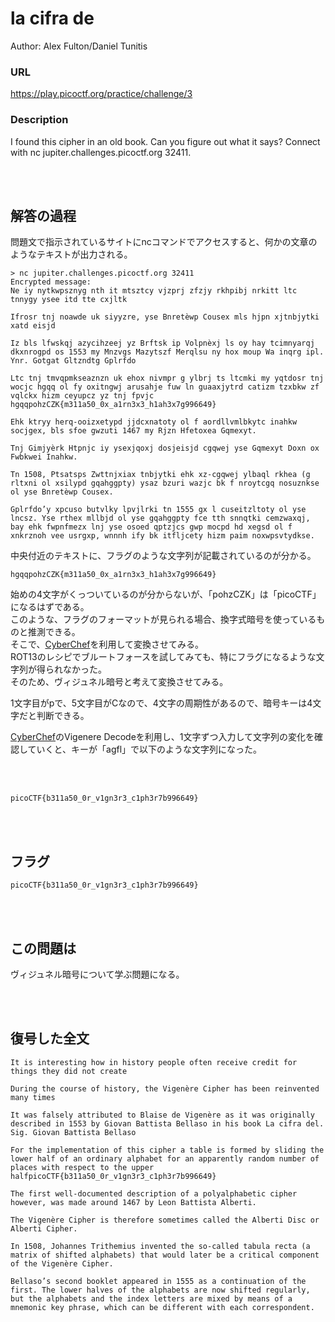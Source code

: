 # la cifra de
Author: Alex Fulton/Daniel Tunitis  

### URL
https://play.picoctf.org/practice/challenge/3  

### Description
I found this cipher in an old book. Can you figure out what it says? Connect with nc jupiter.challenges.picoctf.org 32411.  

<br>
<br>

## 解答の過程
問題文で指示されているサイトにncコマンドでアクセスすると、何かの文章のようなテキストが出力される。

```
> nc jupiter.challenges.picoctf.org 32411
Encrypted message:
Ne iy nytkwpsznyg nth it mtsztcy vjzprj zfzjy rkhpibj nrkitt ltc tnnygy ysee itd tte cxjltk

Ifrosr tnj noawde uk siyyzre, yse Bnretèwp Cousex mls hjpn xjtnbjytki xatd eisjd

Iz bls lfwskqj azycihzeej yz Brftsk ip Volpnèxj ls oy hay tcimnyarqj dkxnrogpd os 1553 my Mnzvgs Mazytszf Merqlsu ny hox moup Wa inqrg ipl. Ynr. Gotgat Gltzndtg Gplrfdo

Ltc tnj tmvqpmkseaznzn uk ehox nivmpr g ylbrj ts ltcmki my yqtdosr tnj wocjc hgqq ol fy oxitngwj arusahje fuw ln guaaxjytrd catizm tzxbkw zf vqlckx hizm ceyupcz yz tnj fpvjc hgqqpohzCZK{m311a50_0x_a1rn3x3_h1ah3x7g996649}

Ehk ktryy herq-ooizxetypd jjdcxnatoty ol f aordllvmlbkytc inahkw socjgex, bls sfoe gwzuti 1467 my Rjzn Hfetoxea Gqmexyt.

Tnj Gimjyèrk Htpnjc iy ysexjqoxj dosjeisjd cgqwej yse Gqmexyt Doxn ox Fwbkwei Inahkw.

Tn 1508, Ptsatsps Zwttnjxiax tnbjytki ehk xz-cgqwej ylbaql rkhea (g rltxni ol xsilypd gqahggpty) ysaz bzuri wazjc bk f nroytcgq nosuznkse ol yse Bnretèwp Cousex.

Gplrfdo’y xpcuso butvlky lpvjlrki tn 1555 gx l cuseitzltoty ol yse lncsz. Yse rthex mllbjd ol yse gqahggpty fce tth snnqtki cemzwaxqj, bay ehk fwpnfmezx lnj yse osoed qptzjcs gwp mocpd hd xegsd ol f xnkrznoh vee usrgxp, wnnnh ify bk itfljcety hizm paim noxwpsvtydkse.
```

中央付近のテキストに、フラグのような文字列が記載されているのが分かる。  

```
hgqqpohzCZK{m311a50_0x_a1rn3x3_h1ah3x7g996649}
```

始めの4文字がくっついているのが分からないが、「pohzCZK」は「picoCTF」になるはずである。  
このような、フラグのフォーマットが見られる場合、換字式暗号を使っているものと推測できる。  
そこで、[CyberChef](https://gchq.github.io/CyberChef/)を利用して変換させてみる。  
ROT13のレシピでブルートフォースを試してみても、特にフラグになるような文字列が得られなかった。  
そのため、ヴィジュネル暗号と考えて変換させてみる。  

1文字目がpで、5文字目がCなので、4文字の周期性があるので、暗号キーは4文字だと判断できる。  

[CyberChef](https://gchq.github.io/CyberChef/)のVigenere Decodeを利用し、1文字ずつ入力して文字列の変化を確認していくと、キーが「agfl」で以下のような文字列になった。  

<br>
<br>

```
picoCTF{b311a50_0r_v1gn3r3_c1ph3r7b996649}
```

<br>
<br>

## フラグ

```
picoCTF{b311a50_0r_v1gn3r3_c1ph3r7b996649}
```

<br>
<br>

## この問題は

ヴィジュネル暗号について学ぶ問題になる。  

<br>
<br>

## 復号した全文

```
It is interesting how in history people often receive credit for things they did not create

During the course of history, the Vigenère Cipher has been reinvented many times

It was falsely attributed to Blaise de Vigenère as it was originally described in 1553 by Giovan Battista Bellaso in his book La cifra del. Sig. Giovan Battista Bellaso

For the implementation of this cipher a table is formed by sliding the lower half of an ordinary alphabet for an apparently random number of places with respect to the upper halfpicoCTF{b311a50_0r_v1gn3r3_c1ph3r7b996649}

The first well-documented description of a polyalphabetic cipher however, was made around 1467 by Leon Battista Alberti.

The Vigenère Cipher is therefore sometimes called the Alberti Disc or Alberti Cipher.

In 1508, Johannes Trithemius invented the so-called tabula recta (a matrix of shifted alphabets) that would later be a critical component of the Vigenère Cipher.

Bellaso’s second booklet appeared in 1555 as a continuation of the first. The lower halves of the alphabets are now shifted regularly, but the alphabets and the index letters are mixed by means of a mnemonic key phrase, which can be different with each correspondent.
```
